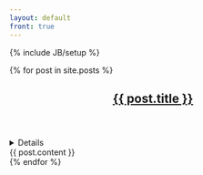 ```yaml
---
layout: default
front: true
---
```

{% include JB/setup %}

<section class="posts">
  {% for post in site.posts %}
    <article>
        <header>
                <h2><a href="{{ BASE_PATH }}{{ post.url }}">{{ post.title }}</a></h2>
        </header>
        <details>Posted on <time>{{ post.date | date_to_string }}</time></details>
        {{ post.content }}
    </article>
  {% endfor %}
</section>
